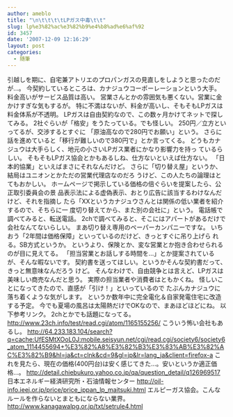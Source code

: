 ```yaml
---
author: ameblo
title: "\n\t\t\t\tLPガス中毒\t\t"
slug: lp%e3%82%ac%e3%82%b9%e4%b8%ad%e6%af%92
id: 3457
date: '2007-12-09 12:16:29'
layout: post
categories:
  - 随筆
---
```


引越しを期に、自宅兼アトリエのプロパンガスの見直しをしようと思ったのだが…。 今契約しているところは、カナジュウコーポーレーションという大手。 料金高いがサービス品質は高い。 営業さんとかの雰囲気も悪くない。営業に金かけすぎな気もするが。 特に不満はないが、料金が高いし、そもそもLPガスは料金体系が不透明。 LPガスは自由契約なので、この数ヶ月かけてネットで探してみる。 2社ぐらいが「格安」をうたっている。でも怪しい。 250円／立方といってるが、交渉するとすぐに 「原油高なので280円でお願い」という。 さらに話を進めていると「移行が難しいので380円で」とか言ってくる。 どうもカナジュウは大手らしく、地元の小さいLPガス業者にかなり影響力を持っ ているらしい。 そもそもLPガス協会とかもあるしね、仕方ないといえば仕方ない。 「日本的協業」といえばまさにそれなんだけど。 さらに「切り替え屋」というか、結局はユニオンとかただの営業代理店なのだろ うけど、この人たちの論理はとてもおかしい。 ホームページで掲示している価格の倍ぐらいを提案したら、公正取引委員会の景 品表示法による虚偽表示、おとり広告に該当するわけなんだけど、それを指摘し たら「XXというカナジュウさんとは関係の低い業者を紹介するので、そちらに一 度切り替えてから、また別の会社に」という。 電話帳で調べてみると、転送電話。 2chで調べてみると、そこにはアパートがあるだけで会社なんてないらしい。 まあ切り替え専用のペーパーカンパニーですな。 いちおう「2年間は価格保障」といっているのだけど、きっとすぐに吊り上げら れる。SB方式というか。 というより、保険とか、変な営業とか抱き合わせられるのが目に見えてる。 「担当営業とお話しする時間を…」とか提案されているが、そんな暇ないです。 契約書を送ってほしい。というかそんな契約書だって、きっと無意味なんだろう けど。 そんなわけで、自由競争とは言えど、LPガスは美味しい商売なんだと思う。 実際の担当業者や消費者はともかくね。 怪しいことになってきたので、直感が「引け！」といっているので たぶんカナジュウに落ち着くような気がします。 というか数年中に完全電化＆自家発電住宅に改造する予定。 今でも夏場の風呂は太陽熱だけでOKなので、まあほどほどにね。 以下参考リンク。 2chとかでも話題になってる。 http://www.23ch.info/test/read.cgi/atom/1165155256/ こういう怖い会社もあるし。 http://64.233.183.104/search?q=cache:UfESMtXOoL0J:mobile.seisyun.net/cgi/read.cgi/society6/society6_atom_1114455694+%E3%82%A8%E3%82%B3%E3%83%AB%E3%82%AC%E3%82%B9&hl=ja&ct=clnk&cd=9&gl=jp&lr=lang_ja&client=firefox-a これを見たら、現在の価格(400円台)は安く感じてきた…。安いというか適正価格…。 http://detail.chiebukuro.yahoo.co.jp/qa/question_detail/q126969517 日本エネルギー経済研究所・石油情報センター http://oil-info.ieej.or.jp/price/price_ippan_lp_maitsuki.html エルピーガス協会。こんなルールを作らないとまともにならない業界。 http://www.kanagawalpg.or.jp/txt/setrule4.html